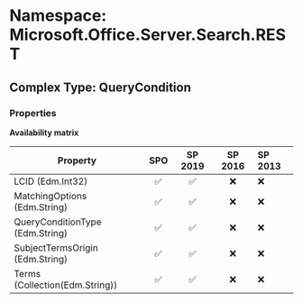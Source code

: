 # Namespace: Microsoft.Office.Server.Search.REST

## Complex Type: QueryCondition

### Properties

**Availability matrix**

Property | SPO | SP 2019 | SP 2016 | SP 2013
----------|:---:|:-------:|:-------:|:-------
LCID (Edm.Int32) | ✅ | ✅ | ❌ | ❌
MatchingOptions (Edm.String) | ✅ | ✅ | ❌ | ❌
QueryConditionType (Edm.String) | ✅ | ✅ | ❌ | ❌
SubjectTermsOrigin (Edm.String) | ✅ | ✅ | ❌ | ❌
Terms (Collection(Edm.String)) | ✅ | ✅ | ❌ | ❌
